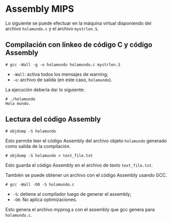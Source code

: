 # Assembly MIPS

Lo siguiente se puede efectuar en la máquina virtual disponiendo del archivo `holamundo.c` y el archivo `mystrlen.S`.

## Compilación con linkeo de código C y código Assembly

```
# gcc -Wall -g -o holamundo holamundo.c mystrlen.S
```

- `-Wall`: activa todos los mensajes de warning;
- `-o`: archivo de salida (en este caso, `holamundo`).

La ejecución debería dar lo siguiente:

```
# ./holamundo
Hola mundo.
```

## Lectura del código Assembly

```
# objdump -S holamundo
```

Esto permite leer el código Assembly del archivo objeto `holamundo` generado como salida de la compilación.

```
# objdump -S holamundo > text_file.txt
```

Esto guarda el código Assembly en el archivo de texto `text_file.txt`.

También se puede obtener un archivo con el código Assembly usando GCC.

```
# gcc -Wall -O0 -S holamundo.c
```

- `-S`: detiene al compilador luego de generar el assembly;
- `-O0`: No aplica optimizaciones.

Esto genera el archivo myprog.s con el assembly que gcc genera para `holamundo.c`.